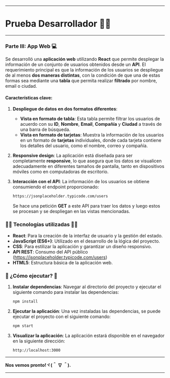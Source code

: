 
---

# Prueba Desarrollador 👩‍💻

---

### Parte III: App Web 💻

Se desarrolló una **aplicación web** utilizando **React** que permite desplegar la información de un conjunto de usuarios obtenidos desde un **API**. El requerimiento principal es que la información de los usuarios se despliegue de al menos **dos maneras distintas**, con la condición de que una de estas formas sea mediante una **tabla** que permita realizar **filtrado** por nombre, email o ciudad.

#### **Características clave**:
1. **Despliegue de datos en dos formatos diferentes**:
   - **Vista en formato de tabla**: Esta tabla permite filtrar los usuarios de acuerdo con su **ID**, **Nombre**, **Email**, **Compañía** y **Ciudad** a través de una barra de búsqueda.
   - **Vista en formato de tarjetas**: Muestra la información de los usuarios en un formato de **tarjetas** individuales, donde cada tarjeta contiene los detalles del usuario, como el nombre, correo y compañía.

2. **Responsive design**: La aplicación está diseñada para ser completamente **responsive**, lo que asegura que los datos se visualicen adecuadamente en diferentes tamaños de pantalla, tanto en dispositivos móviles como en computadoras de escritorio.

3. **Interacción con el API**: La información de los usuarios se obtiene consumiendo el endpoint proporcionado:
   ```bash
   https://jsonplaceholder.typicode.com/users
   ```
   Se hace una petición **GET** a este API para traer los datos y luego estos se procesan y se despliegan en las vistas mencionadas.

### 👩‍🏫 Tecnologías utilizadas 👩‍🏫
- **React**: Para la creación de la interfaz de usuario y la gestión del estado.
- **JavaScript (ES6+)**: Utilizado en el desarrollo de la lógica del proyecto.
- **CSS**: Para estilizar la aplicación y garantizar un diseño responsivo.
- **API REST**: Consumo del API público (https://jsonplaceholder.typicode.com/users)
- **HTML5**: Estructura básica de la aplicación web.

### 🧐 ¿Cómo ejecutar? 🧐

1. **Instalar dependencias**: Navegar al directorio del proyecto y ejecutar el siguiente comando para instalar las dependencias:
   ```bash
   npm install
   ```
2. **Ejecutar la aplicación**: Una vez instaladas las dependencias, se puede ejecutar el proyecto con el siguiente comando:
   ```bash
   npm start
   ```
3. **Visualizar la aplicación**: La aplicación estará disponible en el navegador en la siguiente dirección:
   ```
   http://localhost:3000
   
   ```

---

**Nos vemos pronto!ヾ(＾ ∇ ＾).**

---
